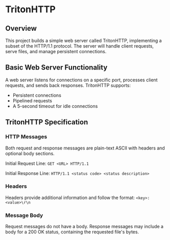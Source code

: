 # TritonHTTP

## Overview

This project builds a simple web server called TritonHTTP, implementing a subset of the HTTP/1.1 protocol. The server will handle client requests, serve files, and manage persistent connections.

## Basic Web Server Functionality

A web server listens for connections on a specific port, processes client requests, and sends back responses. TritonHTTP supports:

* Persistent connections
* Pipelined requests
* A 5-second timeout for idle connections

## TritonHTTP Specification

### HTTP Messages

Both request and response messages are plain-text ASCII with headers and optional body sections.

Initial Request Line: `GET <URL> HTTP/1.1`

Initial Response Line: `HTTP/1.1 <status code> <status description>`

### Headers

Headers provide additional information and follow the format:
`<key>: <value>\r\n`

### Message Body

Request messages do not have a body. Response messages may include a body for a 200 OK status, containing the requested file's bytes.
